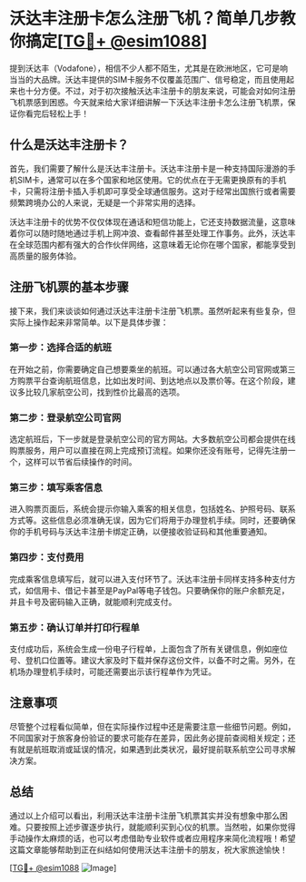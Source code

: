 # 沃达丰注册卡怎么注册飞机？简单几步教你搞定[[TG💪+ @esim1088](https://t.me/s/esim1088)]

提到沃达丰（Vodafone），相信不少人都不陌生，尤其是在欧洲地区，它可是响当当的大品牌。沃达丰提供的SIM卡服务不仅覆盖范围广、信号稳定，而且使用起来也十分方便。不过，对于初次接触沃达丰注册卡的朋友来说，可能会对如何注册飞机票感到困惑。今天就来给大家详细讲解一下沃达丰注册卡怎么注册飞机票，保证你看完后轻松上手！

## 什么是沃达丰注册卡？

首先，我们需要了解什么是沃达丰注册卡。沃达丰注册卡是一种支持国际漫游的手机SIM卡，通常可以在多个国家和地区使用。它的优点在于无需更换原有的手机卡，只需将注册卡插入手机即可享受全球通信服务。这对于经常出国旅行或者需要频繁跨境办公的人来说，无疑是一个非常实用的选择。

沃达丰注册卡的优势不仅仅体现在通话和短信功能上，它还支持数据流量，这意味着你可以随时随地通过手机上网冲浪、查看邮件甚至处理工作事务。此外，沃达丰在全球范围内都有强大的合作伙伴网络，这意味着无论你在哪个国家，都能享受到高质量的服务体验。

## 注册飞机票的基本步骤

接下来，我们来谈谈如何通过沃达丰注册卡注册飞机票。虽然听起来有些复杂，但实际上操作起来非常简单。以下是具体步骤：

### 第一步：选择合适的航班

在开始之前，你需要确定自己想要乘坐的航班。可以通过各大航空公司官网或第三方购票平台查询航班信息，比如出发时间、到达地点以及票价等。在这个阶段，建议多比较几家航空公司，找到性价比最高的选项。

### 第二步：登录航空公司官网

选定航班后，下一步就是登录航空公司的官方网站。大多数航空公司都会提供在线购票服务，用户可以直接在网上完成预订流程。如果你还没有账号，记得先注册一个，这样可以节省后续操作的时间。

### 第三步：填写乘客信息

进入购票页面后，系统会提示你输入乘客的相关信息，包括姓名、护照号码、联系方式等。这些信息必须准确无误，因为它们将用于办理登机手续。同时，还要确保你的手机号码与沃达丰注册卡绑定正确，以便接收验证码和其他重要通知。

### 第四步：支付费用

完成乘客信息填写后，就可以进入支付环节了。沃达丰注册卡同样支持多种支付方式，如信用卡、借记卡甚至是PayPal等电子钱包。只要确保你的账户余额充足，并且卡号及密码输入正确，就能顺利完成支付。

### 第五步：确认订单并打印行程单

支付成功后，系统会生成一份电子行程单，上面包含了所有关键信息，例如座位号、登机口位置等。建议大家及时下载并保存这份文件，以备不时之需。另外，在机场办理登机手续时，可能还需要出示该行程单作为凭证。

## 注意事项

尽管整个过程看似简单，但在实际操作过程中还是需要注意一些细节问题。例如，不同国家对于旅客身份验证的要求可能存在差异，因此务必提前查阅相关规定；还有就是航班取消或延误的情况，如果遇到此类状况，最好提前联系航空公司寻求解决方案。

## 总结

通过以上介绍可以看出，利用沃达丰注册卡注册飞机票其实并没有想象中那么困难。只要按照上述步骤逐步执行，就能顺利买到心仪的机票。当然啦，如果你觉得手动操作太麻烦的话，也可以考虑借助专业软件或者应用程序来简化流程哦！希望这篇文章能够帮助到正在纠结如何使用沃达丰注册卡的朋友，祝大家旅途愉快！

[[TG💪+ @esim1088](https://t.me/s/esim1088) ![Image](https://i.postimg.cc/4NQfJmqS/Snipaste-2025-05-13-00-14-12.png)]